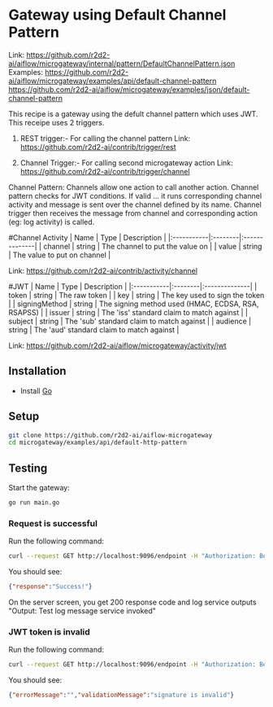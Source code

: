 # Gateway using Default Channel Pattern
Link: https://github.com/r2d2-ai/aiflow/microgateway/internal/pattern/DefaultChannelPattern.json
Examples:
https://github.com/r2d2-ai/aiflow/microgateway/examples/api/default-channel-pattern
https://github.com/r2d2-ai/aiflow/microgateway/examples/json/default-channel-pattern



This recipe is a gateway using the defult channel pattern which uses JWT.
This receipe uses 2 triggers.
1. REST trigger:- For calling the channel pattern
Link: https://github.com/r2d2-ai/contrib/trigger/rest

2. Channel Trigger:- For calling second microgateway action
Link: https://github.com/r2d2-ai/contrib/trigger/channel

Channel Pattern:
Channels allow one action to call another action. Channel pattern checks for JWT conditions.
If valid ... it runs corresponding channel activity and message is sent over the channel defined by its name.
Channel trigger then receives the message from channel and corresponding action (eg: log activity)  is called.


#Channel Activity
| Name   |  Type   | Description   |
|:-----------|:--------|:--------------|
| channel | string | The channel to put the value on |
| value | string | The value to put on channel |

Link: https://github.com/r2d2-ai/contrib/activity/channel


#JWT
| Name   |  Type   | Description   |
|:-----------|:--------|:--------------|
| token | string | The raw token |
| key | string | The key used to sign the token |
| signingMethod | string | The signing method used (HMAC, ECDSA, RSA, RSAPSS) |
| issuer | string | The 'iss' standard claim to match against |
| subject | string | The 'sub' standard claim to match against |
| audience | string | The 'aud' standard claim to match against |

Link: https://github.com/r2d2-ai/aiflow/microgateway/activity/jwt


## Installation
* Install [Go](https://golang.org/)

## Setup
```bash
git clone https://github.com/r2d2-ai/aiflow-microgateway
cd microgateway/examples/api/default-http-pattern
```

## Testing
Start the gateway:
```bash
go run main.go
```


### Request is successful
Run the following command:
```bash
curl --request GET http://localhost:9096/endpoint -H "Authorization: Bearer eyJ0eXAiOiJKV1QiLCJhbGciOiJIUzI1NiJ9.eyJpc3MiOiJNYXNobGluZyIsImlhdCI6MTU0NDEzMTYxOCwiZXhwIjoxNTc1NjY3NjE4LCJhdWQiOiJ3d3cubWFzaGxpbmcuaW8iLCJzdWIiOiJ0ZW1wdXNlckBtYWlsLmNvbSJ9.wgunWSIJqieRKsmObATT2VEHMMzkKte6amuUlhc1oKs"
```

You should see:
```json
{"response":"Success!"}
```
On the server screen, you get 200 response code and log service outputs "Output: Test log message service invoked"


### JWT token is invalid
Run the following command:
```bash
curl --request GET http://localhost:9096/endpoint -H "Authorization: Bearer eyJ0eXAiOiJKV1QiLCJhbGciOiJIUzI1NiJ9.eyJpc3MiOiJNYXNobGluZyIsImlhdCI6MTU0NDEzMTYxOCwiZXhwIjoxNTc1NjY3NjE4LCJhdWQiOiJ3d3cubWFzaGxpbmcuaW8iLCJzdWIiOiJ0ZW1wdXNlckBtYWlsLmNvbSJ9.wgunWSIJqieRKsmObATT2VEHMMzkKte6amuUlhc1oK"
```

You should see:
```json
{"errorMessage":"","validationMessage":"signature is invalid"}
```
